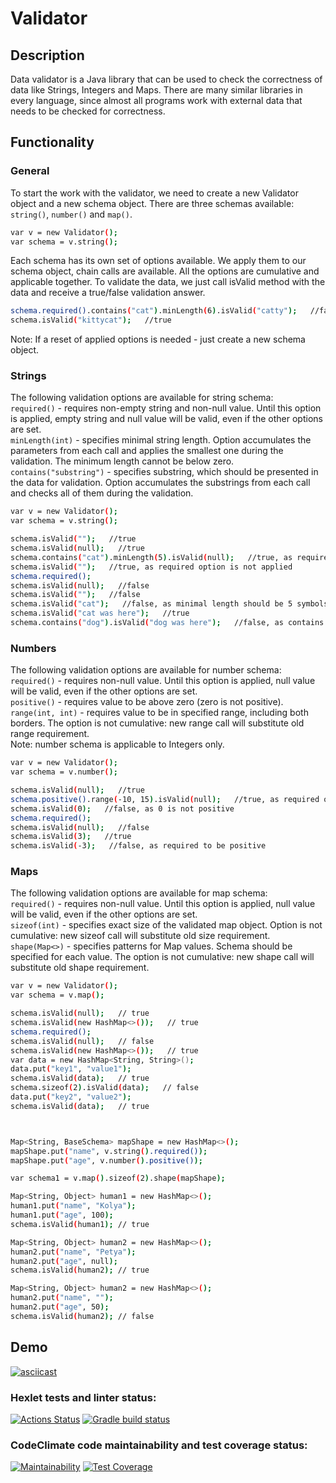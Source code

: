 # Validator

## Description
Data validator is a Java library that can be used to check the correctness of data like Strings, Integers and Maps. There are many similar libraries in every language, since almost all programs work with external data that needs to be checked for correctness.

## Functionality
### General
To start the work with the validator, we need to create a new Validator object and a new schema object. There are three schemas available: `string()`, `number()` and `map()`.
```sh
var v = new Validator();
var schema = v.string();
```
Each schema has its own set of options available. We apply them to our schema object, chain calls are available. All the options are cumulative and applicable together. To validate the data, we just call isValid method with the data and receive a true/false validation answer.
```sh
schema.required().contains("cat").minLength(6).isValid("catty");   //false
schema.isValid("kittycat");   //true
```
Note: If a reset of applied options is needed - just create a new schema object.

### Strings
The following validation options are available for string schema:\
`required()` - requires non-empty string and non-null value. Until this option is applied, empty string and null value will be valid, even if the other options are set.\
`minLength(int)` - specifies minimal string length. Option accumulates the parameters from each call and applies the smallest one during the validation. The minimum length cannot be below zero.\
`contains("substring")` - specifies substring, which should be presented in the data for validation. Option accumulates the substrings from each call and checks all of them during the validation.

```sh
var v = new Validator();
var schema = v.string();

schema.isValid("");   //true
schema.isValid(null);   //true
schema.contains("cat").minLength(5).isValid(null);   //true, as required option is not applied
schema.isValid("");   //true, as required option is not applied
schema.required();
schema.isValid(null);   //false
schema.isValid("");   //false
schema.isValid("cat");   //false, as minimal length should be 5 symbols
schema.isValid("cat was here");   //true
schema.contains("dog").isValid("dog was here");   //false, as contains option is cumulative itself
```

### Numbers
The following validation options are available for number schema:\
`required()` - requires non-null value. Until this option is applied, null value will be valid, even if the other options are set.\
`positive()` - requires value to be above zero (zero is not positive).\
`range(int, int)` - requires value to be in specified range, including both borders. The option is not cumulative: new range call will substitute old range requirement.\
Note: number schema is applicable to Integers only.

```sh
var v = new Validator();
var schema = v.number();

schema.isValid(null);   //true
schema.positive().range(-10, 15).isValid(null);   //true, as required option is not applied
schema.isValid(0);   //false, as 0 is not positive
schema.required();
schema.isValid(null);   //false
schema.isValid(3);   //true
schema.isValid(-3);   //false, as required to be positive
```

### Maps
The following validation options are available for map schema:\
`required()` - requires non-null value. Until this option is applied, null value will be valid, even if the other options are set.\
`sizeof(int)` - specifies exact size of the validated map object. Option is not cumulative: new sizeof call will substitute old size requirement.\
`shape(Map<>)` - specifies patterns for Map values. Schema should be specified for each value. The option is not cumulative: new shape call will substitute old shape requirement.

```sh
var v = new Validator();
var schema = v.map();

schema.isValid(null);   // true
schema.isValid(new HashMap<>());   // true
schema.required();
schema.isValid(null);   // false
schema.isValid(new HashMap<>());   // true
var data = new HashMap<String, String>();
data.put("key1", "value1");
schema.isValid(data);   // true
schema.sizeof(2).isValid(data);   // false
data.put("key2", "value2");
schema.isValid(data);   // true



Map<String, BaseSchema> mapShape = new HashMap<>();
mapShape.put("name", v.string().required());
mapShape.put("age", v.number().positive());

var schema1 = v.map().sizeof(2).shape(mapShape);

Map<String, Object> human1 = new HashMap<>();
human1.put("name", "Kolya");
human1.put("age", 100);
schema.isValid(human1); // true

Map<String, Object> human2 = new HashMap<>();
human2.put("name", "Petya");
human2.put("age", null);
schema.isValid(human2); // true

Map<String, Object> human2 = new HashMap<>();
human2.put("name", "");
human2.put("age", 50);
schema.isValid(human2); // false

```


## Demo
[![asciicast](https://asciinema.org/a/Y7rpdZMH8IBsFmNOd3FjL6pF1.svg)](https://asciinema.org/a/Y7rpdZMH8IBsFmNOd3FjL6pF1)


### Hexlet tests and linter status:
[![Actions Status](https://github.com/mynameiskatherine/java-project-78/actions/workflows/hexlet-check.yml/badge.svg)](https://github.com/mynameiskatherine/java-project-78/actions)
[![Gradle build status](https://github.com/mynameiskatherine/java-project-78/actions/workflows/my-build-checks.yml/badge.svg)](https://github.com/mynameiskatherine/java-project-78/actions)
### CodeClimate code maintainability and test coverage status:
[![Maintainability](https://api.codeclimate.com/v1/badges/8661525bdb41fd42dec1/maintainability)](https://codeclimate.com/github/mynameiskatherine/java-project-78/maintainability)
[![Test Coverage](https://api.codeclimate.com/v1/badges/8661525bdb41fd42dec1/test_coverage)](https://codeclimate.com/github/mynameiskatherine/java-project-78/test_coverage)
